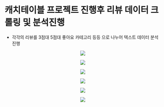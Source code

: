# 캐치테이블 프로젝트 진행후 리뷰 데이터 크롤링 및 분석진행
* 각각의 리뷰를 3점대 5점대 좋아요 카테고리 등등 으로 나누어 텍스트 데이터 분석 진행


<p align="center">
  <img src="./3점대 명사 추출.png">
</p>

<p align="center">
  <img src="3점대 워드클라우드.png">
</p>

<p align="center">
  <img src="./5점대 명사.png">
</p>

<p align="center">
  <img src="./5점대 워드클라우드.png">
</p>

<p align="center">
  <img src="./별점대로 분류.png">
</p>

<p align="center">
  <img src="./카테고리 탑5 워드클라우드.png">
</p>
